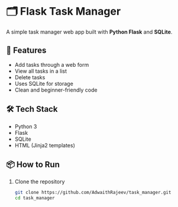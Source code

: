 # 🗂️ Flask Task Manager

A simple task manager web app built with **Python Flask** and **SQLite**.

## 🚀 Features

- Add tasks through a web form
- View all tasks in a list
- Delete tasks
- Uses SQLite for storage
- Clean and beginner-friendly code

## 🛠️ Tech Stack

- Python 3
- Flask
- SQLite
- HTML (Jinja2 templates)

## 📦 How to Run

1. Clone the repository  
   ```bash
   git clone https://github.com/AdwaithRajeev/task_manager.git
   cd task_manager
